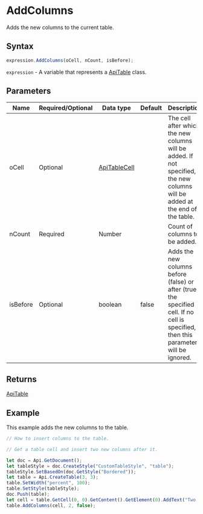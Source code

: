 # AddColumns

Adds the new columns to the current table.

## Syntax

```javascript
expression.AddColumns(oCell, nCount, isBefore);
```

`expression` - A variable that represents a [ApiTable](../ApiTable.md) class.

## Parameters

| **Name** | **Required/Optional** | **Data type** | **Default** | **Description** |
| ------------- | ------------- | ------------- | ------------- | ------------- |
| oCell | Optional | [ApiTableCell](../../ApiTableCell/ApiTableCell.md) |  | The cell after which the new columns will be added. If not specified, the new columns will be added at the end of the table. |
| nCount | Required | Number |  | Count of columns to be added. |
| isBefore | Optional | boolean | false | Adds the new columns before (false) or after (true) the specified cell. If no cell is specified, then this parameter will be ignored. |

## Returns

[ApiTable](../../ApiTable/ApiTable.md)

## Example

This example adds the new columns to the table.

```javascript editor-docx
// How to insert columns to the table.

// Get a table cell and insert two new columns after it.

let doc = Api.GetDocument();
let tableStyle = doc.CreateStyle("CustomTableStyle", "table");
tableStyle.SetBasedOn(doc.GetStyle("Bordered"));
let table = Api.CreateTable(3, 3);
table.SetWidth("percent", 100);
table.SetStyle(tableStyle);
doc.Push(table);
let cell = table.GetCell(0, 0).GetContent().GetElement(0).AddText("Two new columns were added after this cell.");
table.AddColumns(cell, 2, false);
```
